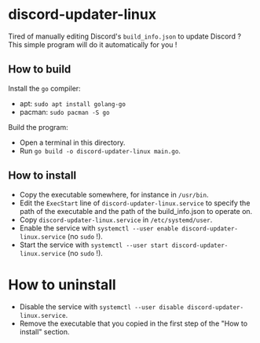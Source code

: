 # discord-updater-linux
Tired of manually editing Discord's `build_info.json` to update Discord ? This simple program will do it automatically for you !

## How to build
Install the `go` compiler:
* apt: `sudo apt install golang-go`
* pacman: `sudo pacman -S go`

Build the program:
* Open a terminal in this directory.
* Run `go build -o discord-updater-linux main.go`.

## How to install
* Copy the executable somewhere, for instance in `/usr/bin`.
* Edit the `ExecStart` line of `discord-updater-linux.service` to specify the path of the executable and the path of the build_info.json to operate on.
* Copy `discord-updater-linux.service` in `/etc/systemd/user`.
* Enable the service with `systemctl --user enable discord-updater-linux.service` (no `sudo` !).
* Start the service with `systemctl --user start discord-updater-linux.service` (no `sudo` !).

# How to uninstall
* Disable the service with `systemctl --user disable discord-updater-linux.service`.
* Remove the executable that you copied in the first step of the "How to install" section.